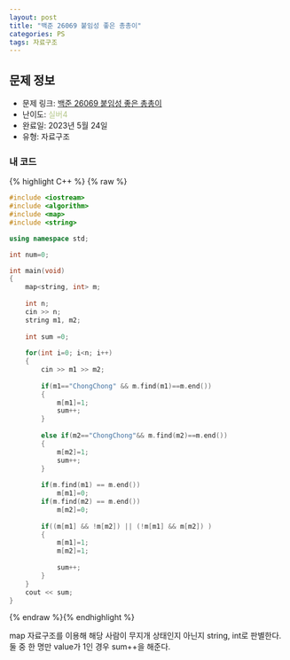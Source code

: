 ```yaml
---
layout: post
title: "백준 26069 붙임성 좋은 총총이"
categories: PS
tags: 자료구조
---
```


## 문제 정보
- 문제 링크: [백준 26069 붙임성 좋은 총총이](https://www.acmicpc.net/problem/26069)
- 난이도: <span style="color:#B5C78A">실버4</span>
- 완료일: 2023년 5월 24일
- 유형: 자료구조

### 내 코드

{% highlight C++ %} {% raw %}
```C++
#include <iostream>
#include <algorithm>
#include <map>
#include <string>

using namespace std;

int num=0;

int main(void)
{
	map<string, int> m;
	
	int n;
	cin >> n;
	string m1, m2;
	
	int sum =0;
	
	for(int i=0; i<n; i++)
	{
		cin >> m1 >> m2;
		
		if(m1=="ChongChong" && m.find(m1)==m.end())
		{
			m[m1]=1;
			sum++;
		}
			
		else if(m2=="ChongChong"&& m.find(m2)==m.end())
		{
			m[m2]=1;
			sum++;
		}
		
		if(m.find(m1) == m.end())
			m[m1]=0;
		if(m.find(m2) == m.end())
			m[m2]=0;
		
		if((m[m1] && !m[m2]) || (!m[m1] && m[m2]) )	
		{
			m[m1]=1;
			m[m2]=1;
			
			sum++;
		}
	}
	cout << sum;
}
```
{% endraw %}{% endhighlight %}

map 자료구조를 이용해 해당 사람이 무지개 상태인지 아닌지 string, int로 판별한다. 둘 중 한 명만 value가 1인 경우 sum++을 해준다.
